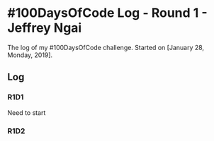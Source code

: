 # #100DaysOfCode Log - Round 1 - Jeffrey Ngai

The log of my #100DaysOfCode challenge. Started on [January 28, Monday, 2019].

## Log

### R1D1 
Need to start

### R1D2
